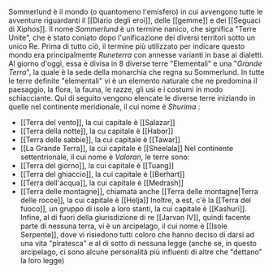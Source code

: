 Sommerlund è il mondo (o quantomeno l'emisfero) in cui avvengono tutte le avventure riguardanti il [[Diario degli eroi]], delle [[gemme]] e dei [[Seguaci di Xiphos]]. 
Il nome *Sommerlund* è un termine nanico, che significa "Terre Unite", che è stato coniato dopo l'unificazione dei diversi territori sotto un unico Re. Prima di tutto ciò, il termine più utilizzato per indicare questo mondo era principalmente *Runeterra* con annesse varianti in base ai dialetti. 
Al giorno d'oggi, essa è divisa in 8 diverse terre "Elementali" e una "*Grande Terra*", la quale è la sede della monarchia che regna su Sommerlund. 
In tutte le terre definite "elementali" vi è un elemento naturale che ne predomina il paesaggio, la flora, la fauna, le razze, gli usi e i costumi in modo schiacciante. Qui di seguito vengono elencate le diverse terre iniziando in quelle nel continente meridionale, il cui nome è *Shurima* :
- [[Terra del vento]], la cui capitale è [[Salazar]]
- [[Terra della notte]], la cu capitale è [[Habor]]
- [[Terra delle sabbie]], la cui capitale è [[Tawar]]
- [[La Grande Terra]], la cui capitale è [[Sheelala]]
Nel continente settentrionale, il cui nome è *Valoran*, le terre sono: 
- [[Terra del giorno]], la cui capitale è [[Tuang]]
- [[Terra del ghiaccio]], la cui capitale è [[Berhart]]
- [[Terra dell'acqua]], la cui capitale è [[Medrash]]
- [[Terra delle montagne]], chiamata anche [[Terra delle montagne|Terra delle rocce]], la cui capitale è [[Helja]]
Inoltre, a est, c'è la [[Terra del fuoco]], un gruppo di isole a loro stanti, la cui capitale è [[Kashuri]].
Infine, al di fuori della giurisdizione di re [[Jarvan IV]], quindi facente parte di nessuna terra, vi è un arcipelago, il cui nome è [[Isole Serpente]], dove vi risiedono tutti coloro che hanno deciso di darsi ad una vita "piratesca" e al di sotto di nessuna legge (anche se, in questo arcipelago, ci sono alcune personalità più influenti di altre che "dettano" la loro legge)
